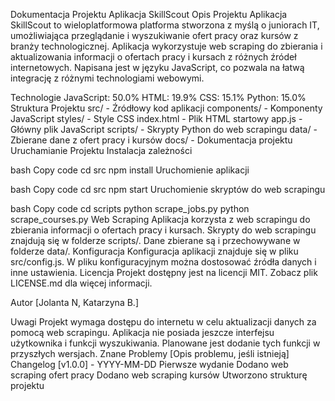 
Dokumentacja Projektu Aplikacja SkillScout
Opis Projektu
Aplikacja SkillScout to wieloplatformowa platforma stworzona z myślą o juniorach IT, umożliwiająca przeglądanie i wyszukiwanie ofert pracy oraz kursów z branży technologicznej. Aplikacja wykorzystuje web scraping do zbierania i aktualizowania informacji o ofertach pracy i kursach z różnych źródeł internetowych. Napisana jest w języku JavaScript, co pozwala na łatwą integrację z różnymi technologiami webowymi.

Technologie
JavaScript: 50.0%
HTML: 19.9%
CSS: 15.1%
Python: 15.0%
Struktura Projektu
src/ - Źródłowy kod aplikacji
components/ - Komponenty JavaScript
styles/ - Style CSS
index.html - Plik HTML startowy
app.js - Główny plik JavaScript
scripts/ - Skrypty Python do web scrapingu
data/ - Zbierane dane z ofert pracy i kursów
docs/ - Dokumentacja projektu
Uruchamianie Projektu
Instalacja zależności

bash
Copy code
cd src
npm install
Uruchomienie aplikacji

bash
Copy code
cd src
npm start
Uruchomienie skryptów do web scrapingu

bash
Copy code
cd scripts
python scrape_jobs.py
python scrape_courses.py
Web Scraping
Aplikacja korzysta z web scrapingu do zbierania informacji o ofertach pracy i kursach.
Skrypty do web scrapingu znajdują się w folderze scripts/.
Dane zbierane są i przechowywane w folderze data/.
Konfiguracja
Konfiguracja aplikacji znajduje się w pliku src/config.js.
W pliku konfiguracyjnym można dostosować źródła danych i inne ustawienia.
Licencja
Projekt dostępny jest na licencji MIT. Zobacz plik LICENSE.md dla więcej informacji.

Autor
[Jolanta N, Katarzyna B.]

Uwagi
Projekt wymaga dostępu do internetu w celu aktualizacji danych za pomocą web scrapingu.
Aplikacja nie posiada jeszcze interfejsu użytkownika i funkcji wyszukiwania. Planowane jest dodanie tych funkcji w przyszłych wersjach.
Znane Problemy
[Opis problemu, jeśli istnieją]
Changelog
[v1.0.0] - YYYY-MM-DD
Pierwsze wydanie
Dodano web scraping ofert pracy
Dodano web scraping kursów
Utworzono strukturę projektu
